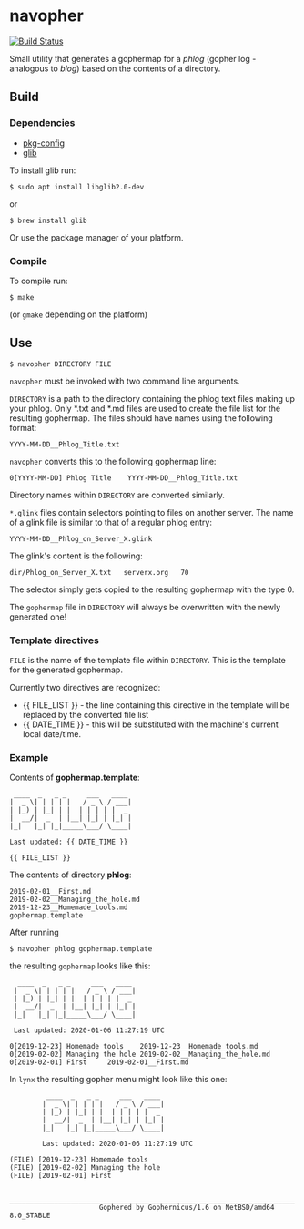 # navopher

[![Build Status](https://travis-ci.com/lacerto/navopher.svg?branch=master)](https://travis-ci.com/lacerto/navopher)

Small utility that generates a gophermap for a *phlog* (gopher log - analogous to *blog*) based on the contents of a directory.

## Build
### Dependencies
* [pkg-config](https://www.freedesktop.org/wiki/Software/pkg-config/)
* [glib](https://www.gtk.org/download/)

To install glib run:
```
$ sudo apt install libglib2.0-dev
```
or
```
$ brew install glib
```
Or use the package manager of your platform.

### Compile
To compile run:

```
$ make
```
(or `gmake` depending on the platform)

## Use
```
$ navopher DIRECTORY FILE
```
`navopher` must be invoked with two command line arguments.

`DIRECTORY` is a path to the directory containing the phlog text files making up your phlog. Only *.txt and *.md files are used to create the file list for the resulting gophermap. The files should have names using the following format:

```
YYYY-MM-DD__Phlog_Title.txt
```

`navopher` converts this to the following gophermap line:

```
0[YYYY-MM-DD] Phlog Title    YYYY-MM-DD__Phlog_Title.txt
```

Directory names within `DIRECTORY` are converted similarly.

`*.glink` files contain selectors pointing to files on another server. The name of a glink file is similar to that of a regular phlog entry:

```
YYYY-MM-DD__Phlog_on_Server_X.glink
```

The glink's content is the following:
```
dir/Phlog_on_Server_X.txt   serverx.org   70
```

The selector simply gets copied to the resulting gophermap with the type 0.

The `gophermap` file in `DIRECTORY` will always be overwritten with the newly generated one!

### Template directives

`FILE` is the name of the template file within `DIRECTORY`. This is the template for the generated gophermap.

Currently two directives are recognized:
* {{ FILE_LIST }} - the line containing this directive in the template will be replaced by the converted file list
* {{ DATE_TIME }} - this will be substituted with the machine's current local date/time.

### Example

Contents of **gophermap.template**:
```
 ____  _   _ _     ___   ____
|  _ \| | | | |   / _ \ / ___|
| |_) | |_| | |  | | | | |  _
|  __/|  _  | |__| |_| | |_| |
|_|   |_| |_|_____\___/ \____|

Last updated: {{ DATE_TIME }}

{{ FILE_LIST }}
```

The contents of directory **phlog**:

```
2019-02-01__First.md
2019-02-02__Managing_the_hole.md
2019-12-23__Homemade_tools.md
gophermap.template
```

After running
```
$ navopher phlog gophermap.template
```
the resulting `gophermap` looks like this:

```
  ____  _   _ _     ___   ____
 |  _ \| | | | |   / _ \ / ___|
 | |_) | |_| | |  | | | | |  _
 |  __/|  _  | |__| |_| | |_| |
 |_|   |_| |_|_____\___/ \____|

 Last updated: 2020-01-06 11:27:19 UTC

0[2019-12-23] Homemade tools    2019-12-23__Homemade_tools.md
0[2019-02-02] Managing the hole 2019-02-02__Managing_the_hole.md
0[2019-02-01] First     2019-02-01__First.md
```

In `lynx` the resulting gopher menu might look like this one:

```
         ____  _   _ _     ___   ____
        |  _ \| | | | |   / _ \ / ___|
        | |_) | |_| | |  | | | | |  _
        |  __/|  _  | |__| |_| | |_| |
        |_|   |_| |_|_____\___/ \____|

        Last updated: 2020-01-06 11:27:19 UTC

(FILE) [2019-12-23] Homemade tools
(FILE) [2019-02-02] Managing the hole
(FILE) [2019-02-01] First

       ______________________________________________________________________
                      Gophered by Gophernicus/1.6 on NetBSD/amd64 8.0_STABLE
```